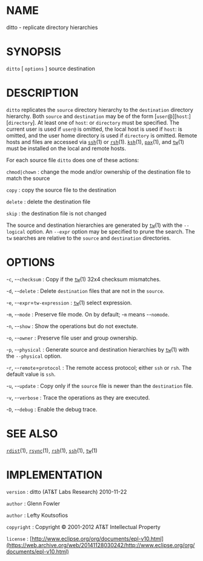 # NAME

ditto - replicate directory hierarchies

# SYNOPSIS

`ditto` \[ `options` \] source destination

# DESCRIPTION

`ditto` replicates the `source` directory hierarchy to the
`destination` directory hierarchy. Both `source` and `destination` may
be of the form \[`user`@\]\[`host`:\]\[`directory`\]. At least one of
`host`: or `directory` must be specified. The current user is used if
`user@` is omitted, the local host is used if `host`: is omitted, and
the user home directory is used if `directory` is omitted.
Remote hosts and files are accessed via
[`ssh`](/web/20141128030242/http://www2.research.att.com/~astopen/man/man1/ssh.html)(1)
or
[`rsh`](/web/20141128030242/http://www2.research.att.com/~astopen/man/man1/rsh.html)(1).
[`ksh`](/web/20141128030242/http://www2.research.att.com/~astopen/man/man1/ksh.html)(1),
[`pax`](/web/20141128030242/http://www2.research.att.com/~astopen/man/man1/pax.html)(1),
and
[`tw`](/web/20141128030242/http://www2.research.att.com/~astopen/man/man1/tw.html)(1)
must be installed on the local and remote hosts.

For each source file `ditto` does one of these actions:

`chmod|chown`
:   change the mode and/or ownership of the destination file to match
    the source

`copy`
: copy the source file to the destination

`delete`
:   delete the destination file

`skip`
: the destination file is not changed

The source and destination hierarchies are generated by
[`tw`](/web/20141128030242/http://www2.research.att.com/~astopen/man/man1/tw.html)(1)
with the `--logical` option. An `--expr` option may be specified to
prune the search. The `tw` searches are relative to the `source` and
`destination` directories.

# OPTIONS

-`c`, --`checksum`
:   Copy if the
    [`tw`](/web/20141128030242/http://www2.research.att.com/~astopen/man/man1/tw.html)(1)
    32x4 checksum mismatches.

-`d`, --`delete`
:   Delete `destination` files that are not in the `source`.

-`e`, --`expr`=`tw-expression`
:   [`tw`](/web/20141128030242/http://www2.research.att.com/~astopen/man/man1/tw.html)(1)
    select expression.

-`m`, --`mode`
:   Preserve file mode. On by default; -`m` means --`nomode`.

-`n`, --`show`
:   Show the operations but do not exectute.

-`o`, --`owner`
:   Preserve file user and group ownership.

-`p`, --`physical`
:   Generate source and destination hierarchies by
    [`tw`](/web/20141128030242/http://www2.research.att.com/~astopen/man/man1/tw.html)(1)
    with the `--physical` option.

-`r`, --`remote`=`protocol`
:   The remote access protocol; either `ssh` or `rsh`. The default
    value is `ssh`.

-`u`, --`update`
:   Copy only if the `source` file is newer than the `destination` file.

-`v`, --`verbose`
:   Trace the operations as they are executed.

-`D`, --`debug`
:   Enable the debug trace.

# SEE ALSO

[`rdist`](/web/20141128030242/http://www2.research.att.com/~astopen/man/man1/rdist.html)(1),
[`rsync`](/web/20141128030242/http://www2.research.att.com/~astopen/man/man1/rsync.html)(1),
[`rsh`](/web/20141128030242/http://www2.research.att.com/~astopen/man/man1/rsh.html)(1),
[`ssh`](/web/20141128030242/http://www2.research.att.com/~astopen/man/man1/ssh.html)(1),
[`tw`](/web/20141128030242/http://www2.research.att.com/~astopen/man/man1/tw.html)(1)

# IMPLEMENTATION

`version`
:   ditto (AT&T Labs Research) 2010-11-22

`author`
:   Glenn Fowler

`author`
:   Lefty Koutsofios

`copyright`
:   Copyright © 2001-2012 AT&T Intellectual Property

`license`
:   [http://www.eclipse.org/org/documents/epl-v10.html](https://web.archive.org/web/20141128030242/http://www.eclipse.org/org/documents/epl-v10.html)


